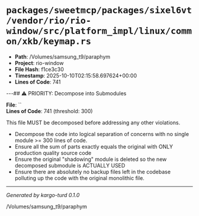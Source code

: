 # `packages/sweetmcp/packages/sixel6vt/vendor/rio/rio-window/src/platform_impl/linux/common/xkb/keymap.rs`

- **Path**: /Volumes/samsung_t9/paraphym
- **Project**: rio-window
- **File Hash**: f1ce3c30  
- **Timestamp**: 2025-10-10T02:15:58.697624+00:00  
- **Lines of Code**: 741

---## ⚠️ PRIORITY: Decompose into Submodules

**File**: ``  
**Lines of Code**: 741 (threshold: 300)

This file MUST be decomposed before addressing any other violations.

- Decompose the code into logical separation of concerns with no single module >= 300 lines of code. 
- Ensure all the sum of parts exactly equals the original with ONLY production quality source code
- Ensure the original "shadowing" module is deleted so the new decomposed submodule is ACTUALLY USED
- Ensure there are absolutely no backup files left in the codebase polluting up the code with the original monolithic file.

------

*Generated by kargo-turd 0.1.0*

/Volumes/samsung_t9/paraphym